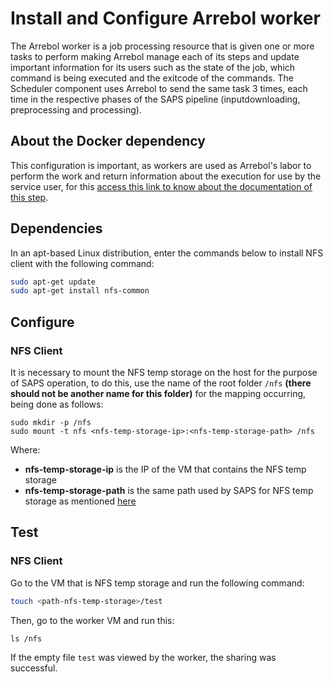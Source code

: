 # Install and Configure Arrebol worker

The Arrebol worker is a job processing resource that is given one or more tasks to perform making Arrebol manage each of its steps and update important information for its users such as the state of the job, which command is being executed and the exitcode of the commands. The Scheduler component uses Arrebol to send the same task 3 times, each time in the respective phases of the SAPS pipeline (inputdownloading, preprocessing and processing).

## About the Docker dependency

This configuration is important, as workers are used as Arrebol's labor to perform the work and return information about the execution for use by the service user, for this [access this link to know about the documentation of this step](https://github.com/wesleymonte/worker-deployment).
  
## Dependencies

In an apt-based Linux distribution, enter the commands below to install NFS client with the following command:

```bash
sudo apt-get update
sudo apt-get install nfs-common
```

## Configure

### NFS Client

It is necessary to mount the NFS temp storage on the host for the purpose of SAPS operation, to do this, use the name of the root folder `/nfs` **(there should not be another name for this folder)** for the mapping occurring, being done as follows:

```
sudo mkdir -p /nfs
sudo mount -t nfs <nfs-temp-storage-ip>:<nfs-temp-storage-path> /nfs
```

Where:
- **nfs-temp-storage-ip** is the IP of the VM that contains the NFS temp storage
- **nfs-temp-storage-path** is the same path used by SAPS for NFS temp storage as mentioned [here](https://github.com/ufcg-lsd/saps-engine/blob/develop/docs/archiver-install.md#temporary-storage)

## Test

### NFS Client

Go to the VM that is NFS temp storage and run the following command:
```bash
touch <path-nfs-temp-storage>/test
```

Then, go to the worker VM and run this:
```
ls /nfs
```

If the empty file `test` was viewed by the worker, the sharing was successful.


